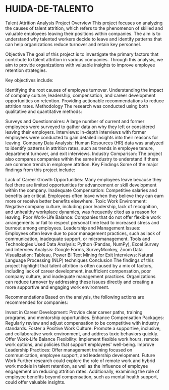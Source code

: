 # HUIDA-DE-TALENTO
Talent Attrition Analysis Project
Overview
This project focuses on analyzing the causes of talent attrition, which refers to the phenomenon of skilled and valuable employees leaving their positions within companies. The aim is to understand why talented workers decide to leave and identify patterns that can help organizations reduce turnover and retain key personnel.

Objective
The goal of this project is to investigate the primary factors that contribute to talent attrition in various companies. Through this analysis, we aim to provide organizations with valuable insights to improve employee retention strategies.

Key objectives include:

Identifying the root causes of employee turnover.
Understanding the impact of company culture, leadership, compensation, and career development opportunities on retention.
Providing actionable recommendations to reduce attrition rates.
Methodology
The research was conducted using both qualitative and quantitative methods:

Surveys and Questionnaires: A large number of current and former employees were surveyed to gather data on why they left or considered leaving their employers.
Interviews: In-depth interviews with former employees were conducted to gain detailed insights into their reasons for leaving.
Company Data Analysis: Human Resources (HR) data was analyzed to identify patterns in attrition rates, such as trends in employee tenure, department turnover, and exit interviews.
Industry Comparison: The project also compares companies within the same industry to understand if there are common trends in employee attrition.
Key Findings
Some of the major findings from this project include:

Lack of Career Growth Opportunities: Many employees leave because they feel there are limited opportunities for advancement or skill development within the company.
Inadequate Compensation: Competitive salaries and benefits are critical. Employees often leave when they believe they can earn more or receive better benefits elsewhere.
Toxic Work Environment: Negative company culture, including poor leadership, lack of recognition, and unhealthy workplace dynamics, was frequently cited as a reason for leaving.
Poor Work-Life Balance: Companies that do not offer flexible work arrangements or fail to respect personal time lead to increased stress and burnout among employees.
Leadership and Management Issues: Employees often leave due to poor management practices, such as lack of communication, inadequate support, or micromanagement.
Tools and Technologies Used
Data Analysis: Python (Pandas, NumPy), Excel
Survey and Interview Analysis: Google Forms, SurveyMonkey, Zoom
Data Visualization: Tableau, Power BI
Text Mining for Exit Interviews: Natural Language Processing (NLP) techniques
Conclusion
The findings of this project highlight that talent attrition is often caused by a mix of factors, including lack of career development, insufficient compensation, poor company culture, and inadequate management practices. Organizations can reduce turnover by addressing these issues directly and creating a more supportive and engaging work environment.

Recommendations
Based on the analysis, the following actions are recommended for companies:

Invest in Career Development: Provide clear career paths, training programs, and mentorship opportunities.
Enhance Compensation Packages: Regularly review and adjust compensation to be competitive with industry standards.
Foster a Positive Work Culture: Promote a supportive, inclusive, and collaborative work environment, and address toxic behaviors quickly.
Offer Work-Life Balance Flexibility: Implement flexible work hours, remote work options, and policies that support employees' well-being.
Improve Leadership Practices: Offer management training focused on communication, employee support, and leadership development.
Future Work
Further research could explore the role of remote work and hybrid work models in talent retention, as well as the influence of employee engagement on reducing attrition rates. Additionally, examining the role of employee benefits beyond compensation, such as mental health support, could offer valuable insights.
